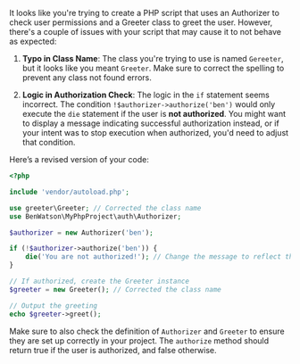 It looks like you're trying to create a PHP script that uses an Authorizer to check user permissions and a Greeter class to greet the user. However, there's a couple of issues with your script that may cause it to not behave as expected:

1. **Typo in Class Name**: The class you're trying to use is named `Gereeter`, but it looks like you meant `Greeter`. Make sure to correct the spelling to prevent any class not found errors.

2. **Logic in Authorization Check**: The logic in the `if` statement seems incorrect. The condition `!$authorizer->authorize('ben')` would only execute the `die` statement if the user is **not authorized**. You might want to display a message indicating successful authorization instead, or if your intent was to stop execution when authorized, you'd need to adjust that condition.

Here’s a revised version of your code:

```php
<?php

include 'vendor/autoload.php';

use greeter\Greeter; // Corrected the class name
use BenWatson\MyPhpProject\auth\Authorizer;

$authorizer = new Authorizer('ben');

if (!$authorizer->authorize('ben')) {
    die('You are not authorized!'); // Change the message to reflect the correct logic
}

// If authorized, create the Greeter instance
$greeter = new Greeter(); // Corrected the class name

// Output the greeting
echo $greeter->greet();
```

Make sure to also check the definition of `Authorizer` and `Greeter` to ensure they are set up correctly in your project. The `authorize` method should return true if the user is authorized, and false otherwise.